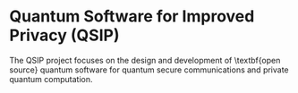 # Quantum Software for Improved Privacy (QSIP)

The QSIP project focuses on the design and development of \textbf{open source} quantum software for quantum secure communications and private quantum computation.
